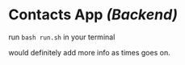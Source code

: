 <h1>Contacts App <i>(Backend)</i></h1>

run `bash run.sh` in your terminal

<p>would definitely add more info as times goes on.</p>